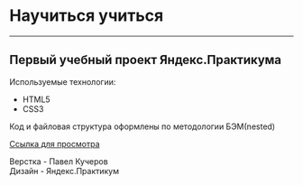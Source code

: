 # Научиться учиться
------

## Первый учебный проект Яндекс.Практикума

Используемые технологии:
* HTML5
* CSS3

Код и файловая структура оформлены по методологии БЭМ(nested)

[Ссылка для просмотра](https://devkucherov.github.io/how-to-learn/)

Верстка - Павел Кучеров  
Дизайн - Яндекс.Практикум

